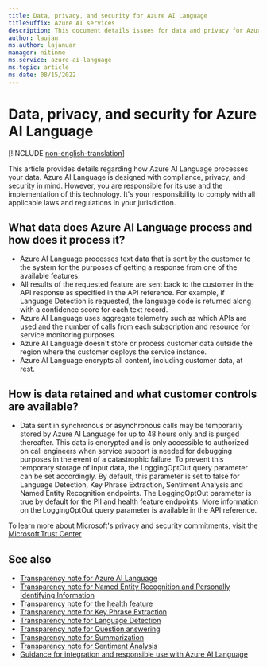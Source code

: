 ```yaml
---
title: Data, privacy, and security for Azure AI Language
titleSuffix: Azure AI services
description: This document details issues for data and privacy for Azure AI Language.
author: laujan
ms.author: lajanuar
manager: nitinme
ms.service: azure-ai-language
ms.topic: article
ms.date: 08/15/2022
---
```


# Data, privacy, and security for Azure AI Language

[!INCLUDE [non-english-translation](../includes/non-english-translation.md)]

This article provides details regarding how Azure AI Language processes your data. Azure AI Language is designed with compliance, privacy, and security in mind. However, you are responsible for its use and the implementation of this technology. It's your responsibility to comply with all applicable laws and regulations in your jurisdiction.
 

## What data does Azure AI Language process and how does it process it?

* Azure AI Language processes text data that is sent by the customer to the system for the purposes of getting a response from one of the available features.
* All results of the requested feature are sent back to the customer in the API response as specified in the API reference. For example, if Language Detection is requested, the language code is returned along with a confidence score for each text record.
* Azure AI Language uses aggregate telemetry such as which APIs are used and the number of calls from each subscription and resource for service monitoring purposes.
* Azure AI Language doesn't store or process customer data outside the region where the customer deploys the service instance.
* Azure AI Language encrypts all content, including customer data, at rest.


## How is data retained and what customer controls are available?

* Data sent in synchronous or asynchronous calls may be temporarily stored by Azure AI Language for up to 48 hours only and is purged thereafter. This data is encrypted and is only accessible to authorized on call engineers when service support is needed for debugging purposes in the event of a catastrophic failure. To prevent this temporary storage of input data, the LoggingOptOut query parameter can be set accordingly. By default, this parameter is set to false for Language Detection, Key Phrase Extraction, Sentiment Analysis and Named Entity Recognition endpoints. The LoggingOptOut parameter is true by default for the PII and health feature endpoints. More information on the LoggingOptOut query parameter is available in the API reference.

To learn more about Microsoft's privacy and security commitments, visit the [Microsoft Trust Center](https://www.microsoft.com/trust-center)


## See also

* [Transparency note for Azure AI Language](transparency-note.md)
* [Transparency note for Named Entity Recognition and Personally Identifying Information](transparency-note-named-entity-recognition.md)
* [Transparency note for the health feature](transparency-note-health.md)
* [Transparency note for Key Phrase Extraction](transparency-note-key-phrase-extraction.md)
* [Transparency note for Language Detection](transparency-note-language-detection.md)
* [Transparency note for Question answering](transparency-note-question-answering.md)
* [Transparency note for Summarization](transparency-note-extractive-summarization.md)
* [Transparency note for Sentiment Analysis](transparency-note-sentiment-analysis.md)
* [Guidance for integration and responsible use with Azure AI Language](guidance-integration-responsible-use.md)
